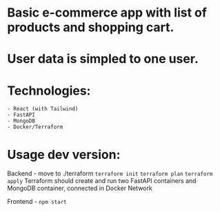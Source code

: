 # Basic e-commerce app with list of products and shopping cart. 

# User data is simpled to one user.


# Technologies:
    - React (with Tailwind)
    - FastAPI
    - MongoDB
    - Docker/Terraform


# Usage dev version:

Backend - move to ./terraform
`terraform init`
`terraform plan`
`terraform apply`
Terraform should create and run two FastAPI containers and MongoDB container, connected in Docker Network

Frontend - `npm start`

